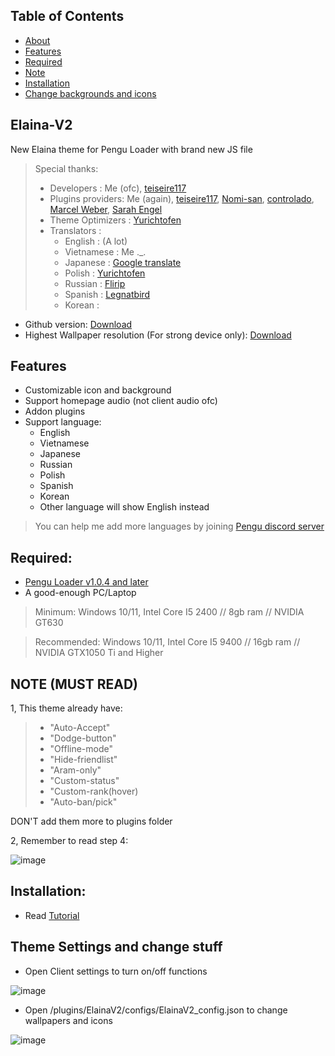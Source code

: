 ## Table of Contents
 - [About](#elaina-v2)
 - [Features](#features)
 - [Required](#required)
 - [Note](#note-must-read)
 - [Installation](#installation)
 - [Change backgrounds and icons](#change-backgrounds-and-icons)

## Elaina-V2
New Elaina theme for Pengu Loader with brand new JS file

> Special thanks:
>  - Developers       : Me (ofc), [teiseire117](https://github.com/teisseire117)
>  - Plugins providers: Me (again), [teiseire117](https://github.com/teisseire117), [Nomi-san](https://github.com/nomi-san), [controlado](https://github.com/controlado), [Marcel Weber](https://github.com/SoNiice), [Sarah Engel](https://github.com/PrincessAkira)
>  - Theme Optimizers : [Yurichtofen](https://github.com/Yurichtofen)
>  - Translators      : 
>    + English : (A lot)
>    + Vietnamese : Me ._.
>    + Japanese   : [Google translate](https://translate.google.com/)
>    + Polish     : [Yurichtofen](https://github.com/Yurichtofen)
>    + Russian    : [Flirip](https://github.com/Flirip)
>    + Spanish    : [Legnatbird](https://github.com/Legnatbird)
>    + Korean     : []()


 - Github version: [Download](https://github.com/Elaina69/Elaina-V2/releases)
 - Highest Wallpaper resolution (For strong device only): [Download](https://drive.google.com/drive/folders/1wvNF18fM9QkzE-a0aBDvJQjB36lWcFbU?usp=sharing)

## Features
 - Customizable icon and background
 - Support homepage audio (not client audio ofc)
 - Addon plugins
 - Support language:
   + English
   + Vietnamese
   + Japanese
   + Russian
   + Polish
   + Spanish 
   + Korean
   + Other language will show English instead

> You can help me add more languages by joining [Pengu discord server](https://chat.pengu.lol/)

## Required: 
 - [Pengu Loader v1.0.4 and later](https://github.com/PenguLoader/PenguLoader/releases)
 - A good-enough PC/Laptop

> Minimum: Windows 10/11, Intel Core I5 2400 // 8gb ram // NVIDIA GT630

> Recommended: Windows 10/11, Intel Core I5 9400 // 16gb ram // NVIDIA GTX1050 Ti and Higher

## NOTE (MUST READ)
 1, This theme already have:
   > + "Auto-Accept"
   > + "Dodge-button"
   > + "Offline-mode"
   > + "Hide-friendlist"
   > + "Aram-only"
   > + "Custom-status"
   > + "Custom-rank(hover)
   > + "Auto-ban/pick"
   
  DON'T add them more to plugins folder
 
 2, Remember to read step 4:
 
 ![image](https://github.com/Elaina69/Elaina-V2/assets/94338907/fdaf3fad-aba5-4bb4-ac8e-36df55d98030)


## Installation:
 - Read [Tutorial](https://github.com/Elaina69/Elaina-V2/blob/main/Tutorial.md)

## Theme Settings and change stuff
 - Open Client settings to turn on/off functions

![image](https://github.com/Elaina69/Elaina-V2/assets/94338907/ea10d739-ab3f-4ba2-8d81-e207046d2d2d)

 - Open /plugins/ElainaV2/configs/ElainaV2_config.json to change wallpapers and icons

![image](https://github.com/Elaina69/Elaina-V2/assets/94338907/f5f43eeb-9f95-4c5f-950f-b2450b288585)
